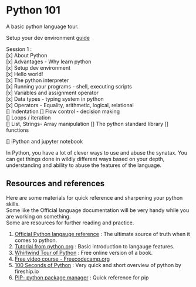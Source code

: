 # Python 101

A basic python language tour.

Setup your dev environment [guide](./pre_req.ipynb)

Session 1 :  
[x] About Python  
[x] Advantages - Why learn python  
[x] Setup dev environment  
[x] Hello world!  
[x] The python interpreter  
[x] Running your programs - shell, executing scripts  
[x] Variables and assignment operator  
[x] Data types - typing system in python  
[x] Operators - Equality, arithmetic, logical, relational  
[] Indentation
[] Flow control - decision making  
[] Loops / iteration  
[] List, Strings- Array manipulation
[] The python standard library
[] functions

[] iPython and jupyter notebook

In Python, you have a lot of clever ways to use and abuse the synatax. You can get things done in wildly different ways based on your depth, understanding and ability to abuse the features of the language.

## Resources and references

Here are some materials for quick reference and sharpening your python skills.  
Some like the Official language documentation will be very handy while you are working on something.  
Some are resources for further reading and practice.

1. [Official Python langauge reference](https://docs.python.org/3/reference/) : The ultimate source of truth when it comes to python.
2. [Tutorial from python.org](https://docs.python.org/3/tutorial/) : Basic introduction to langauge features.
3. [Whirlwind Tour of Python](https://jakevdp.github.io/WhirlwindTourOfPython/) : Free online version of a book.
4. [Free video course - Freecodecamp.org](https://www.youtube.com/watch?v=rfscVS0vtbw&vl=en)
5. [100 Seconds of Python](https://www.youtube.com/watch?v=x7X9w_GIm1s) : Very quick and short overview of python by fireship.io
6. [PIP- python package manager](https://www.w3schools.com/python/python_pip.asp) : Quick reference for pip
